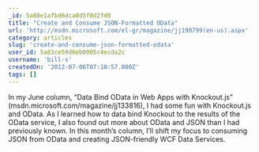 ```yaml
---
_id: 5a88e1afbd6dca0d5f0d2fd0
title: "Create and Consume JSON-Formatted OData"
url: 'http://msdn.microsoft.com/el-gr/magazine/jj190799(en-us).aspx'
category: articles
slug: 'create-and-consume-json-formatted-odata'
user_id: 5a83ce59d6eb0005c4ecda2c
username: 'bill-s'
createdOn: '2012-07-06T07:10:57.000Z'
tags: []
---
```


In my June column, “Data Bind OData in Web Apps with Knockout.js” (msdn.microsoft.com/magazine/jj133816), I had some fun with Knockout.js and OData. As I learned how to data bind Knockout to the results of the OData service, I also found out more about OData and JSON than I had previously known. In this month’s column, I’ll shift my focus to consuming JSON from OData and creating JSON-friendly WCF Data Services.
